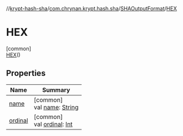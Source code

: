 //[krypt-hash-sha](../../../../index.md)/[com.chrynan.krypt.hash.sha](../../index.md)/[SHAOutputFormat](../index.md)/[HEX](index.md)

# HEX

[common]\
[HEX](index.md)()

## Properties

| Name | Summary |
|---|---|
| [name](../../-s-h-a-type/-s-h-a_1/index.md#-372974862%2FProperties%2F-1775027490) | [common]<br>val [name](../../-s-h-a-type/-s-h-a_1/index.md#-372974862%2FProperties%2F-1775027490): [String](https://kotlinlang.org/api/latest/jvm/stdlib/kotlin/-string/index.html) |
| [ordinal](../../-s-h-a-type/-s-h-a_1/index.md#-739389684%2FProperties%2F-1775027490) | [common]<br>val [ordinal](../../-s-h-a-type/-s-h-a_1/index.md#-739389684%2FProperties%2F-1775027490): [Int](https://kotlinlang.org/api/latest/jvm/stdlib/kotlin/-int/index.html) |
